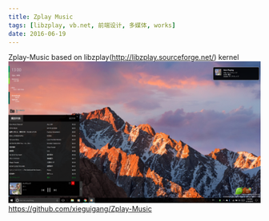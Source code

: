 ```yaml
---
title: Zplay Music
tags: [libzplay, vb.net, 前端设计, 多媒体, works]
date: 2016-06-19
---
```


Zplay-Music based on libzplay(http://libzplay.sourceforge.net/) kernel
![](https://raw.githubusercontent.com/xieguigang/Zplay-Music/master/manual/Zplay-Music.png)
https://github.com/xieguigang/Zplay-Music